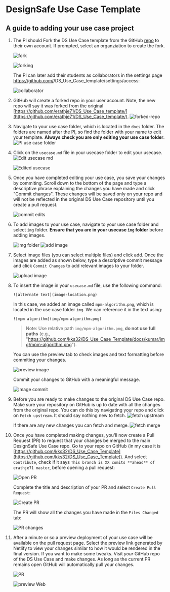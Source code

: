 # DesignSafe Use Case Template

## A guide to adding your use case project

1. The PI should Fork the DS Use Case template from the GitHub [repo](https://github.com/erathje71/DS_Use_Case_template/) to their own account. If prompted, select an organziation to create the fork.

    ![fork](images/00-fork.png)

    ![forking](images/01-forking.png)

    
    The PI can later add their students as collaborators in the settings page https://github.com/<yourid>/DS_Use_Case_template/settings/access: 
    
    ![collaborator](images/collaborator.png)

1. GitHub will create a forked repo in your user account. Note, the new repo will say it was forked from the original [https://github.com/erathje71/DS_Use_Case_template/](https://github.com/erathje71/DS_Use_Case_template/).
    ![forked-repo](images/02-forked-repo.png)

1. Navigate to your use case folder, which is located in the `docs` folder. The folders are named after the PI, so find the folder with your name to edit your template. **Always check you are only editing your use case folder**.
    ![PI use case folder](images/03-pi-usecase-folder.png)

1. Click on the `usecase.md` file in your usecase folder to edit your usecase. 
    ![Edit usecase md](images/04-edit-usecasemd.png)

    ![Edited usecase](images/05-edit-usecase.png)

1. Once you have completed editing your use case, you save your changes by commiting. Scroll down to the bottom of the page and type a descriptive phrase explaining the changes you have made and click "Commit changes". These changes will be saved only on your repo and will not be reflected in the original DS Use Case repository until you create a pull request.

    ![commit edits](images/06-commit-usecase-edits.png)

1. To add images to your use case, navigate to your use case folder and select `img` folder. **Ensure that you are in your usecase `img` folder** before adding images.

    ![img folder](images/07-img-folder.png)
    ![add image](images/08-add-img.png)

1. Select image files (you can select multiple files) and click add. Once the images are added as shown below, type a descriptive commit message and click `Commit Changes` to add relevant images to your folder. 

    ![upload image](images/09-upload-image.png)

1. To insert the image in your `usecase.md` file, use the following command:
    ```
    ![alternate text](image-location.png)
    ```
   In this case, we added an image called `mpm-algorithm.png`, which is located in the use case folder `img`. We can reference it in the text using:
    ```
    ![mpm algorithm](img/mpm-algorithm.png)
    ```
   > Note: Use relative path `img/mpm-algorithm.png`, **do not use full paths** (e.g., "https://github.com/kks32/DS_Use_Case_Template/docs/kumar/img/mpm-algorithm.png").

   You can use the preview tab to check images and text formatting before commiting your changes. 

   ![preview image](images/11-preview-img.png)

   Commit your changes to GitHub with a meaningful message.

   ![image commit](images/12-image-commit.png)

1. Before you are ready to make changes to the original DS Use Case repo. Make sure your repository on GitHub is up to date with all the changes from the original repo. You can do this by navigating your repo and click on `Fetch upstream`. It should say nothing new to fetch. 
    ![fetch upstream](images/16-fetch-upstream.png)

    If there are any new changes you can fetch and merge.
    ![fetch merge](images/17-fetch-merge.png)

1. Once you have completed making changes, you'll now create a Pull Request (PR) to request that your changes be merged to the main DesignSafe Use Case repo. Go to your repo on GitHub (in my case it is [https://github.com/kks32/DS_Use_Case_Template](https://github.com/kks32/DS_Use_Case_Template)). And select `Contribute`, check if it says `This branch is XX comits **ahead** of erathje71 master`, before opening a pull request:

    ![Open PR](images/18-open-pr.png)

    Complete the title and description of your PR and select `Create Pull Request`:

    ![Create PR](images/19-create-pr.png)

    The PR will show all the changes you have made in the `Files Changed` tab:

    ![PR changes](images/20-pr-file-changes.png)

1. After a minute or so a preview deployment of your use case will be available on the pull request page. Select the preview link generated by Netlify to view your changes similar to how it would be rendered in the final version. If you want to make some tweaks. Visit *your* GitHub repo of the DS Use Case and make changes. As long as the current PR remains open GitHub will automatically pull your changes. 

    ![PR](images/21-pr.png)

    ![preview Web](images/22-preview.png)